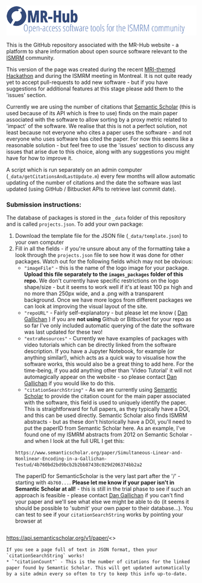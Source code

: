 ![](images_mrhub/MRHub_banner.png)

This is the GitHub repository associated with the MR-Hub website - a platform to share information about open source software relevant to the [ISMRM](http://www.ismrm.org) community.

This version of the page was created during the recent [MRI-themed Hackathon](http://mrathon.github.io) and during the ISMRM meeting in Montreal. It is not quite ready yet to accept pull-requests to add new software - but if you have suggestions for additional features at this stage please add them to the 'issues' section.

Currently we are using the number of citations that [Semantic Scholar](http://www.semanticscholar.org) (this is used because of its API which is free to use) finds on the main paper associated with the software to allow sorting by a proxy metric related to 'impact' of the software. We realise that this is not a perfect solution, not least because not everyone who cites a paper uses the software - and not everyone who uses software has cited the paper. For now this seems like a reasonable solution - but feel free to use the 'issues' section to discuss any issues that arise due to this choice, along with any suggestions you might have for how to improve it.

A script which is run separately on an admin computer (`_data/getCitationsAndLastUpdate.m`) every few months will allow automatic updating of the number of citations and the date the software was last updated (using GitHub / Bitbucket APIs to retrieve last commit date).

### Submission instructions:
The database of packages is stored in the `_data` folder of this repository and is called `projects.json`. To add your own package:

1. Download the template file for the JSON file (`_data/template.json`) to your own computer 
2. Fill in all the fields - if you're unsure about any of the formatting take a look through the `projects.json` file to see how it was done for other packages. Watch out for the following fields which may not be obvious:
   * `"imageFile"` - this is the name of the logo image for your package. **Upload this file separately to the `images_packages` folder of this repo.** We don't currently have specific restrictions on the logo shape/size - but it seems to work well if it's at least 100 px high and no more than 250px wide, and a .png with a transparent background. Once we have more logos from different packages we can look at improving the visual layout of the site.
   * `"repoURL"` - Fairly self-explanatory - but please let me know ( [Dan Gallichan](mailto:gallichand@cardiff.ac.uk) ) if you are **not using** Github or Bitbucket for your repo as so far I've only included automatic querying of the date the software was last updated for these two!
   * `"extraResources"` - Currently we have examples of packages with video tutorials which can be directly linked from the software description. If you have a Jupyter Notebook, for example (or anything similar!), which acts as a quick way to visualise how the software works, this would also be a great thing to add here. For the time-being, if you add anything other than 'Video Tutorial' it will not automagically appear on the website - so please contact [Dan Gallichan](mailto:gallichand@cardiff.ac.uk) if you would like to do this.
   * `"citationSearchString"` - As we are currently using [Semantic Scholar](http://www.semanticscholar.org) to provide the citation count for the main paper associated with the software, this field is used to uniquely identify the paper. This is straightforward for full papers, as they typically have a DOI, and this can be used directly. Semantic Scholar also finds ISMRM abstracts - but as these don't historically have a DOI, you'll need to put the paperID from Semantic Scholar here. As an example, I've found one of my ISMRM abstracts from 2012 on Semantic Scholar - and when I look at the full URL I get this:
   ```
   https://www.semanticscholar.org/paper/Simultaneous-Linear-and-Nonlinear-Encoding-in-a-Gallichan-Testud/4b760bd2bd9bcb2b2bb87438c029d206374bb2a2
   ```
   The paperID for SemanticScholar is the very last part after the '/' - starting with `4b760...`.
   **Please let me know if your paper isn't in Semantic Scholar at all!** - this is still in the trial phase to see if such an approach is feasible - please contact [Dan Gallichan](mailto:gallichand@cardiff.ac.uk) if you can't find your paper and we'll see what else we might be able to do (it seems it should be possible to 'submit' your own paper to their database...). You can test to see if your `citationSearchString` works by pointing your browser at 
   ```
https://api.semanticscholar.org/v1/paper/<<YourCitationSearchStringGoesHere>>
   ```
   If you see a page full of text in JSON format, then your `citationSearchString` works!
   * `"citationCount"` - This is the number of citations for the linked paper found by Semantic Scholar. This will get updated automatically by a site admin every so often to try to keep this info up-to-date.
   
   
   


